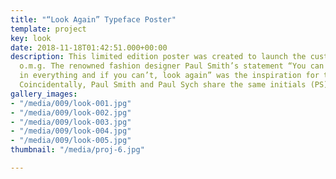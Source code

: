 ```yaml
---
title: "“Look Again” Typeface Poster"
template: project
key: look
date: 2018-11-18T01:42:51.000+00:00
description: This limited edition poster was created to launch the custom typeface
  o.m.g. The renowned fashion designer Paul Smith’s statement “You can find inspiration
  in everything and if you can’t, look again” was the inspiration for the poster.
  Coincidentally, Paul Smith and Paul Sych share the same initials (PS).
gallery_images:
- "/media/009/look-001.jpg"
- "/media/009/look-002.jpg"
- "/media/009/look-003.jpg"
- "/media/009/look-004.jpg"
- "/media/009/look-005.jpg"
thumbnail: "/media/proj-6.jpg"

---
```

